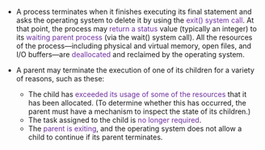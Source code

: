 
- A process terminates when it finishes executing its final statement and asks the operating system to delete it by using the <span style="color:rgb(112, 48, 160)">exit() system call</span>. At that point, the process may <span style="color:rgb(112, 48, 160)">return a status </span>value (typically an integer) to its <span style="color:rgb(112, 48, 160)">waiting</span> <span style="color:rgb(112, 48, 160)">parent process</span> (via the wait() system call). All the resources of the process—including physical and virtual memory, open files, and I/O buffers—are <span style="color:rgb(112, 48, 160)">deallocated</span> and reclaimed by the operating system.

- A parent may terminate the execution of one of its children for a variety of reasons, such as these:
	- The child has <span style="color:rgb(112, 48, 160)">exceeded its usage of some of the resources</span> that it has been allocated. (To determine whether this has occurred, the parent must have a mechanism to inspect the state of its children.)
	- The task assigned to the child is <span style="color:rgb(112, 48, 160)">no longer required</span>.
	- The<span style="color:rgb(112, 48, 160)"> parent is exiting</span>, and the operating system does not allow a child to continue if its parent terminates. 